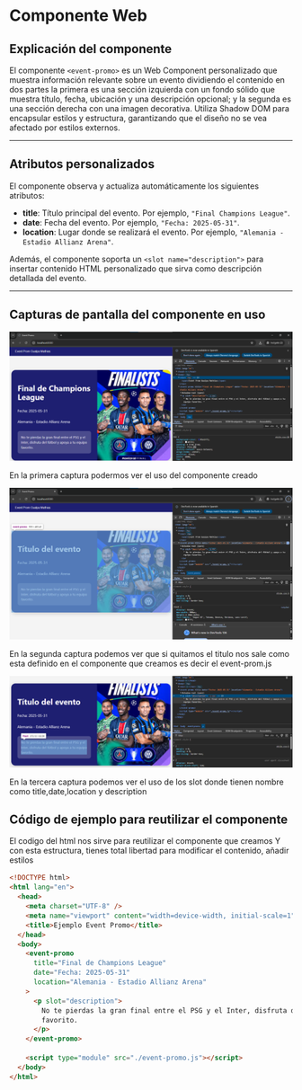 # Componente Web <event-promo>

## Explicación del componente

El componente `<event-promo>` es un Web Component personalizado que muestra información relevante sobre un evento dividiendo el contenido en dos partes la primera es una sección izquierda con un fondo sólido que muestra título, fecha, ubicación y una descripción opcional; y la segunda es una sección derecha con una imagen decorativa. Utiliza Shadow DOM para encapsular estilos y estructura, garantizando que el diseño no se vea afectado por estilos externos.

---

## Atributos personalizados

El componente observa y actualiza automáticamente los siguientes atributos:

- **title**: Título principal del evento. Por ejemplo, `"Final Champions League"`.
- **date**: Fecha del evento. Por ejemplo, `"Fecha: 2025-05-31"`.
- **location**: Lugar donde se realizará el evento. Por ejemplo, `"Alemania - Estadio Allianz Arena"`.

Además, el componente soporta un `<slot name="description">` para insertar contenido HTML personalizado que sirva como descripción detallada del evento.

---

## Capturas de pantalla del componente en uso

![Captura 1](./EventPromo-MathiasGualpa/img/Event-Prom.png)

En la primera captura podermos ver el uso del componente creado

![Captura 2](./EventPromo-MathiasGualpa/img/Even-Promuso.png)

En la segunda captura podemos ver que si quitamos el titulo nos sale como esta definido en el componente que creamos es decir el event-prom.js

![Captura 3](./EventPromo-MathiasGualpa/img/Slot.png)

En la tercera captura podemos ver el uso de los slot donde tienen nombre como title,date,location y description

## Código de ejemplo para reutilizar el componente

El codigo del html nos sirve para reutilizar el componente que creamos Y con esta estructura, tienes total libertad para modificar el contenido, añadir estilos

```html
<!DOCTYPE html>
<html lang="en">
  <head>
    <meta charset="UTF-8" />
    <meta name="viewport" content="width=device-width, initial-scale=1" />
    <title>Ejemplo Event Promo</title>
  </head>
  <body>
    <event-promo
      title="Final de Champions League"
      date="Fecha: 2025-05-31"
      location="Alemania - Estadio Allianz Arena"
    >
      <p slot="description">
        No te pierdas la gran final entre el PSG y el Inter, disfruta del fútbol y apoya a tu equipo
        favorito.
      </p>
    </event-promo>

    <script type="module" src="./event-promo.js"></script>
  </body>
</html>
```

